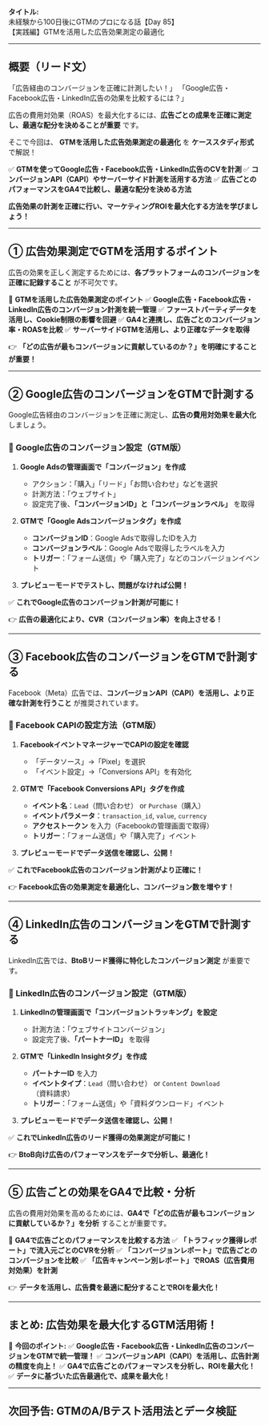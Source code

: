 **タイトル:**\
未経験から100日後にGTMのプロになる話【Day 85】\
【実践編】GTMを活用した広告効果測定の最適化

---

## **概要（リード文）**

「広告経由のコンバージョンを正確に計測したい！」
「Google広告・Facebook広告・LinkedIn広告の効果を比較するには？」

広告の費用対効果（ROAS）を最大化するには、**広告ごとの成果を正確に測定し、最適な配分を決めることが重要** です。

そこで今回は、 **GTMを活用した広告効果測定の最適化** を **ケーススタディ形式** で解説！

✅ **GTMを使ってGoogle広告・Facebook広告・LinkedIn広告のCVを計測**
✅ **コンバージョンAPI（CAPI）やサーバーサイド計測を活用する方法**
✅ **広告ごとのパフォーマンスをGA4で比較し、最適な配分を決める方法**

**広告効果の計測を正確に行い、マーケティングROIを最大化する方法を学びましょう！**

---

## **① 広告効果測定でGTMを活用するポイント**

広告の効果を正しく測定するためには、**各プラットフォームのコンバージョンを正確に記録すること** が不可欠です。

📌 **GTMを活用した広告効果測定のポイント**
✅ **Google広告・Facebook広告・LinkedIn広告のコンバージョン計測を統一管理**
✅ **ファーストパーティデータを活用し、Cookie制限の影響を回避**
✅ **GA4と連携し、広告ごとのコンバージョン率・ROASを比較**
✅ **サーバーサイドGTMを活用し、より正確なデータを取得**

👉 **「どの広告が最もコンバージョンに貢献しているのか？」を明確にすることが重要！**

---

## **② Google広告のコンバージョンをGTMで計測する**

Google広告経由のコンバージョンを正確に測定し、**広告の費用対効果を最大化** しましょう。

### **🔹 Google広告のコンバージョン設定（GTM版）**

1. **Google Adsの管理画面で「コンバージョン」を作成**
   - アクション：「購入」「リード」「お問い合わせ」などを選択
   - 計測方法：「ウェブサイト」
   - 設定完了後、**「コンバージョンID」と「コンバージョンラベル」** を取得

2. **GTMで「Google Adsコンバージョンタグ」を作成**
   - **コンバージョンID**：Google Adsで取得したIDを入力
   - **コンバージョンラベル**：Google Adsで取得したラベルを入力
   - **トリガー**：「フォーム送信」や「購入完了」などのコンバージョンイベント

3. **プレビューモードでテストし、問題がなければ公開！**

✅ **これでGoogle広告のコンバージョン計測が可能に！**

👉 **広告の最適化により、CVR（コンバージョン率）を向上させる！**

---

## **③ Facebook広告のコンバージョンをGTMで計測する**

Facebook（Meta）広告では、**コンバージョンAPI（CAPI）を活用し、より正確な計測を行うこと** が推奨されています。

### **🔹 Facebook CAPIの設定方法（GTM版）**

1. **FacebookイベントマネージャーでCAPIの設定を確認**
   - 「データソース」→「Pixel」を選択
   - 「イベント設定」→「Conversions API」を有効化

2. **GTMで「Facebook Conversions API」タグを作成**
   - **イベント名**：`Lead`（問い合わせ） or `Purchase`（購入）
   - **イベントパラメータ**：`transaction_id`, `value`, `currency`
   - **アクセストークン** を入力（Facebookの管理画面で取得）
   - **トリガー**：「フォーム送信」や「購入完了」イベント

3. **プレビューモードでデータ送信を確認し、公開！**

✅ **これでFacebook広告のコンバージョン計測がより正確に！**

👉 **Facebook広告の効果測定を最適化し、コンバージョン数を増やす！**

---

## **④ LinkedIn広告のコンバージョンをGTMで計測する**

LinkedIn広告では、**BtoBリード獲得に特化したコンバージョン測定** が重要です。

### **🔹 LinkedIn広告のコンバージョン設定（GTM版）**

1. **LinkedInの管理画面で「コンバージョントラッキング」を設定**
   - 計測方法：「ウェブサイトコンバージョン」
   - 設定完了後、**「パートナーID」** を取得

2. **GTMで「LinkedIn Insightタグ」を作成**
   - **パートナーID** を入力
   - **イベントタイプ**：`Lead`（問い合わせ） or `Content Download`（資料請求）
   - **トリガー**：「フォーム送信」や「資料ダウンロード」イベント

3. **プレビューモードでデータ送信を確認し、公開！**

✅ **これでLinkedIn広告のリード獲得の効果測定が可能に！**

👉 **BtoB向け広告のパフォーマンスをデータで分析し、最適化！**

---

## **⑤ 広告ごとの効果をGA4で比較・分析**

広告の費用対効果を高めるためには、**GA4で「どの広告が最もコンバージョンに貢献しているか？」を分析** することが重要です。

📌 **GA4で広告ごとのパフォーマンスを比較する方法**
✅ **「トラフィック獲得レポート」で流入元ごとのCVRを分析**
✅ **「コンバージョンレポート」で広告ごとのコンバージョンを比較**
✅ **「広告キャンペーン別レポート」でROAS（広告費用対効果）を計測**

👉 **データを活用し、広告費を最適に配分することでROIを最大化！**

---

## **まとめ: 広告効果を最大化するGTM活用術！**

📌 **今回のポイント:**
✅ **Google広告・Facebook広告・LinkedIn広告のコンバージョンをGTMで統一管理！**
✅ **コンバージョンAPI（CAPI）を活用し、広告計測の精度を向上！**
✅ **GA4で広告ごとのパフォーマンスを分析し、ROIを最大化！**
✅ **データに基づいた広告最適化で、成果を最大化！**

---

## **次回予告: GTMのA/Bテスト活用法とデータ検証**